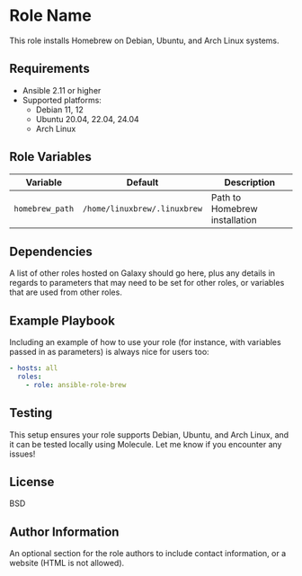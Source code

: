 Role Name
=========

This role installs Homebrew on Debian, Ubuntu, and Arch Linux systems.

Requirements
------------

- Ansible 2.11 or higher
- Supported platforms:
  - Debian 11, 12
  - Ubuntu 20.04, 22.04, 24.04
  - Arch Linux

Role Variables
--------------

| Variable       | Default                    | Description               |
|----------------|----------------------------|---------------------------|
| `homebrew_path` | `/home/linuxbrew/.linuxbrew` | Path to Homebrew installation |

Dependencies
------------

A list of other roles hosted on Galaxy should go here, plus any details in regards to parameters that may need to be set for other roles, or variables that are used from other roles.

Example Playbook
----------------

Including an example of how to use your role (for instance, with variables passed in as parameters) is always nice for users too:

```yaml
- hosts: all
  roles:
    - role: ansible-role-brew
```

Testing
-------

This setup ensures your role supports Debian, Ubuntu, and Arch Linux, and it can be tested locally using Molecule. Let me know if you encounter any issues!

License
-------

BSD

Author Information
------------------

An optional section for the role authors to include contact information, or a website (HTML is not allowed).
